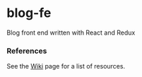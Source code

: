# blog-fe
Blog front end written with React and Redux

### References
See the [Wiki](https://github.com/mmpadget/blog-fe/wiki) page for a list of resources.
